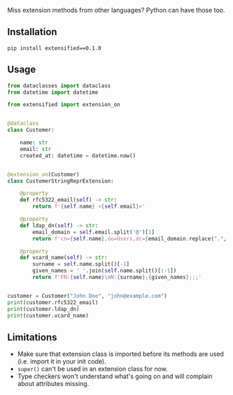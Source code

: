 Miss extension methods from other languages? Python can have those too.

## Installation

```shell
pip install extensified==0.1.0
```

## Usage

```python
from dataclasses import dataclass
from datetime import datetime

from extensified import extension_on


@dataclass
class Customer:

    name: str
    email: str
    created_at: datetime = datetime.now()


@extension_on(Customer)
class CustomerStringReprExtension:

    @property
    def rfc5322_email(self) -> str:
        return f'{self.name} <{self.email}>'

    @property
    def ldap_dn(self) -> str:
        email_domain = self.email.split('@')[1]
        return f'cn={self.name},ou=Users,dc={email_domain.replace(".", ",dc=")}'

    @property
    def vcard_name(self) -> str:
        surname = self.name.split()[-1]
        given_names = ' '.join(self.name.split()[:-1])
        return f'FN:{self.name}\nN:{surname};{given_names};;;'


customer = Customer("John Doe", "john@example.com")
print(customer.rfc5322_email)
print(customer.ldap_dn)
print(customer.vcard_name)
```

## Limitations

- Make sure that extension class is imported before its methods are used (i.e. import it in your init code).
- `super()` can't be used in an extension class for now.
- Type checkers won't understand what's going on and will complain about attributes missing.
